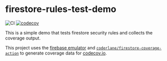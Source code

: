 # firestore-rules-test-demo

![CI](https://github.com/Coderlane/firestore-rules-test-demo/workflows/CI/badge.svg) [![codecov](https://codecov.io/gh/Coderlane/firestore-rules-test-demo/branch/master/graph/badge.svg?token=ZZZRZV7OS9)](https://codecov.io/gh/Coderlane/firestore-rules-test-demo)

This is a simple demo that tests firestore security rules and collects the coverage output.

This project uses the [firebase emulator](https://firebase.google.com/docs/rules/emulator-reports) and [`coderlane/firestore-coverage-action`](https://github.com/coderlane/firestore-coverage-action) to generate coverage data for [codecov.io](https://codecov.io/gh/Coderlane/firestore-rules-test-demo).
